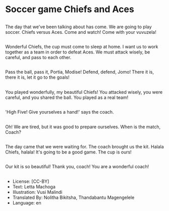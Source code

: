# Soccer game Chiefs and Aces

##
The day that we've been talking
about has come. We are going
to play soccer. Chiefs versus
Aces.
Come and watch!
Come with your vuvuzela!

##
Wonderful Chiefs, the cup must
come to sleep at home.
I want us to work together as a
team in order to defeat Aces.
We must attack wisely, be
careful, and pass to each other.

##
Pass the ball, pass it, Portia,
Modise!
Defend, defend, Jomo!
There it is, there it is, let it go to
the goals!

##
You played wonderfully, my
beautiful Chiefs!
You attacked wisely, you were
careful, and you shared the ball.
You played as a real team!

##
'High Five! Give yourselves a
hand!' says the coach.

##
Oh! We are tired, but it was
good to prepare ourselves.
When is the match, Coach?

##
The day came that we were
waiting for. The coach brought
us the kit.
Halala Chiefs, halala!
It's going to be a good game.
The cup is ours!

##
Our kit is so beautiful! Thank
you, coach! You are a wonderful
coach!

##
* License: [CC-BY]
* Text: Letta Machoga
* Illustration: Vusi Malindi
* Translated By: Nolitha Bikitsha, Thandabantu Magengelele
* Language: en
